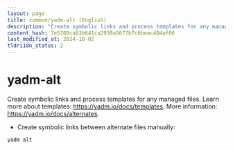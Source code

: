 ```yaml
---
layout: page
title: common/yadm-alt (English)
description: "Create symbolic links and process templates for any managed files."
content_hash: 7e5780ca83b641ca2939a5677b7c6beac484af06
last_modified_at: 2024-10-02
tldri18n_status: 2
---
```

# yadm-alt

Create symbolic links and process templates for any managed files.
Learn more about templates: <https://yadm.io/docs/templates>.
More information: <https://yadm.io/docs/alternates>.

- Create symbolic links between alternate files manually:

`yadm alt`
